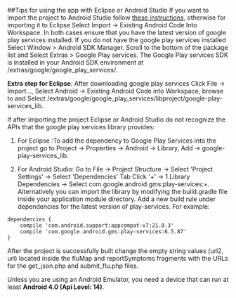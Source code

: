 ##Tips for using the app with Eclipse or Android Studio
If you want to import the project to Android Studio follow [these instructions](https://developer.android.com/sdk/installing/migrate.html), otherwise for importing it to Eclipse Select Import -> Existing Android Code Into Workspace. In both cases ensure that you have the latest version of google play services installed. If you do not have the google play services installed Select Window > Android SDK Manager. Scroll to the bottom of the package list and Select Extras > Google Play services. The Google Play services SDK is installed in your Android SDK environment at <android-sdk-folder>/extras/google/google_play_services/.

**Extra step for Eclipse**: After downloading google play services Click File -> Import..., Select Android -> Existing Android Code into Workspace, browse to and Select <android-sdk-folder>/extras/google/google_play_services/libproject/google-play-services_lib.
    
If after importing the project Eclipse or Android Studio do not recognize the APIs that the google play services library provides:


1. For Eclipse :To add the dependency to Google Play Services into the project go to Project -> Properties -> Android -> Library, Add -> google-play-services_lib.


2. For Android Studio: Go to File -> Project Structure -> Select 'Project Settings' -> Select 'Dependencies' Tab Click '+' -> 1.Library Dependencies -> Select com.google.android.gms:play-services:+.
        Alternatively you can import the library by modifying the build.gradle file inside your application module directory. Add a new build rule under dependencies for the latest version of play-services. For example:
        
```
dependencies {
    compile 'com.android.support:appcompat-v7:21.0.3'
    compile 'com.google.android.gms:play-services:6.5.87'
}
```
   
After the project is successfully built change the empty string values (url2, url) located inside the fluMap and reportSymptoms fragments with the URLs for the get_json.php and submit_flu.php files.

Unless you are using an Android Emulator, you need a device that can run at least **Android 4.0 (Api Level: 14)**.

